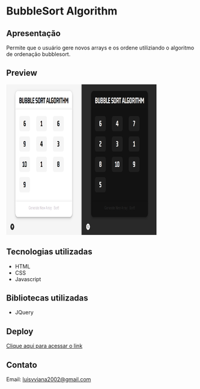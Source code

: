 # BubbleSort Algorithm

## Apresentação
Permite que o usuário gere novos arrays e os ordene utiliziando o algoritmo de ordenação bubblesort.

## Preview

<img width="400" height="400" src="src/assets/to_readme/preview.png">

## Tecnologias utilizadas 
- HTML
- CSS
- Javascript

## Bibliotecas utilizadas
- JQuery

## Deploy
[Clique aqui para acessar o link](https://serpicode.github.io/BubbleSort-Algorithm/)

## Contato
Email: luisvviana2002@gmail.com
